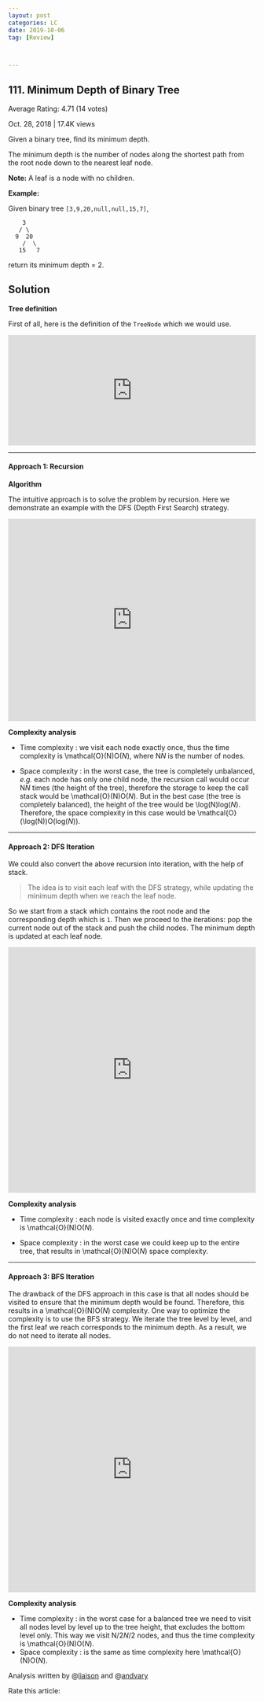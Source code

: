 ```yaml
---
layout: post
categories: LC
date: 2019-10-06
tag: [Review] 



---
```




## 111. Minimum Depth of Binary Tree 

Average Rating: 4.71 (14 votes)

Oct. 28, 2018  |  17.4K views

Given a binary tree, find its minimum depth.

The minimum depth is the number of nodes along the shortest path from the root node down to the nearest leaf node.

**Note:** A leaf is a node with no children.

**Example:**

Given binary tree `[3,9,20,null,null,15,7]`,

```
    3
   / \
  9  20
    /  \
   15   7
```

return its minimum depth = 2.

## Solution

**Tree definition**

First of all, here is the definition of the `TreeNode` which we would use.

<iframe src="https://leetcode.com/playground/42eFhXEs/shared" frameborder="0" width="100%" height="225" name="42eFhXEs" style="box-sizing: border-box;"></iframe>





------

#### Approach 1: Recursion

**Algorithm**

The intuitive approach is to solve the problem by recursion. Here we demonstrate an example with the DFS (Depth First Search) strategy.

<iframe src="https://leetcode.com/playground/RuBTnmW3/shared" frameborder="0" width="100%" height="412" name="RuBTnmW3" style="box-sizing: border-box;"></iframe>

**Complexity analysis**

- Time complexity : we visit each node exactly once, thus the time complexity is \mathcal{O}(N)O(*N*), where N*N* is the number of nodes.

- Space complexity : in the worst case, the tree is completely unbalanced, *e.g.* each node has only one child node, the recursion call would occur N*N* times (the height of the tree), therefore the storage to keep the call stack would be \mathcal{O}(N)O(*N*). But in the best case (the tree is completely balanced), the height of the tree would be \log(N)log(*N*). Therefore, the space complexity in this case would be \mathcal{O}(\log(N))O(log(*N*)).

  

------

#### Approach 2: DFS Iteration

We could also convert the above recursion into iteration, with the help of stack.

> The idea is to visit each leaf with the DFS strategy, while updating the minimum depth when we reach the leaf node.

So we start from a stack which contains the root node and the corresponding depth which is `1`. Then we proceed to the iterations: pop the current node out of the stack and push the child nodes. The minimum depth is updated at each leaf node.

<iframe src="https://leetcode.com/playground/qGDnLgYs/shared" frameborder="0" width="100%" height="500" name="qGDnLgYs" style="box-sizing: border-box;"></iframe>

**Complexity analysis**

- Time complexity : each node is visited exactly once and time complexity is \mathcal{O}(N)O(*N*).

- Space complexity : in the worst case we could keep up to the entire tree, that results in \mathcal{O}(N)O(*N*) space complexity.

  

------

#### Approach 3: BFS Iteration

The drawback of the DFS approach in this case is that all nodes should be visited to ensure that the minimum depth would be found. Therefore, this results in a \mathcal{O}(N)O(*N*) complexity. One way to optimize the complexity is to use the BFS strategy. We iterate the tree level by level, and the first leaf we reach corresponds to the minimum depth. As a result, we do not need to iterate all nodes.

<iframe src="https://leetcode.com/playground/C5HyFNMJ/shared" frameborder="0" width="100%" height="500" name="C5HyFNMJ" style="box-sizing: border-box;"></iframe>

**Complexity analysis**

- Time complexity : in the worst case for a balanced tree we need to visit all nodes level by level up to the tree height, that excludes the bottom level only. This way we visit N/2*N*/2 nodes, and thus the time complexity is \mathcal{O}(N)O(*N*).
- Space complexity : is the same as time complexity here \mathcal{O}(N)O(*N*).

Analysis written by @[liaison](https://leetcode.com/liaison/) and @[andvary](https://leetcode.com/andvary/)

Rate this article: